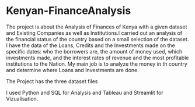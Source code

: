 # Kenyan-FinanceAnalysis
The project is about the Analysis of  Finances of Kenya with a given dataset and Existing Companies as well as Institutions.I carried out an analysis of the financial status of the country based on a small selection of the dataset. I have the data of the Loans, Credits and the Investments made on the specific dates: who the borrowers are, the amount of money used, which investments made, and the interest rates of revenue  and the most profitable institutions to the Nation. My main job is to analyze the money in th country  and determine where Loans and Investments are done.

The Project has the three dataset files

I used Python and SQL for Analysis and Tableau and Streamlit for Vizualisation. 
